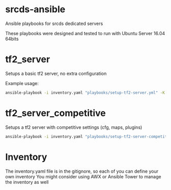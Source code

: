 # srcds-ansible
Ansible playbooks for srcds dedicated servers

These playbooks were designed and tested to run with Ubuntu Server 16.04 64bits   
# tf2_server

Setups a basic tf2 server, no extra configuration

Example usage:

```bash
ansible-playbook -i inventory.yaml "playbooks/setup-tf2-server.yml" -K
```

# tf2_server_competitive

Setups a tf2 server with competitive settings (cfg, maps, plugins)

```bash
ansible-playbook -i inventory.yaml "playbooks/setup-tf2-server-competitive.yml" -K
```

# Inventory

The inventory.yaml file is in the gitignore, so each of you can define your own inventory
You might consider using AWX or Ansible Tower to manage the inventory as well